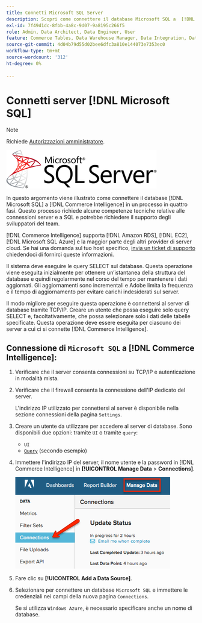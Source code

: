 ```yaml
---
title: Connetti Microsoft SQL Server
description: Scopri come connettere il database Microsoft SQL a  [!DNL Commerce Intelligence]  in un processo in quattro fasi.
exl-id: 7f49d1dc-8fbb-4a8c-9d07-9a8195c266f5
role: Admin, Data Architect, Data Engineer, User
feature: Commerce Tables, Data Warehouse Manager, Data Integration, Data Import/Export, SQL Report Builder
source-git-commit: 4d04b79d55d02bee6dfc3a810e144073e7353ec0
workflow-type: tm+mt
source-wordcount: '312'
ht-degree: 0%

---
```


# Connetti server [!DNL Microsoft SQL]

>[!NOTE]
>
>Richiede [Autorizzazioni amministratore](../../../administrator/user-management/user-management.md).

![Logo di Microsoft SQL Server](../../../assets/MicrosoftSQLServer-logo.png)

In questo argomento viene illustrato come connettere il database [!DNL Microsoft SQL] a [!DNL Commerce Intelligence] in un processo in quattro fasi. Questo processo richiede alcune competenze tecniche relative alle connessioni server e a SQL e potrebbe richiedere il supporto degli sviluppatori del team.

[!DNL Commerce Intelligence] supporta [!DNL Amazon RDS], [!DNL EC2], [!DNL Microsoft SQL Azure] e la maggior parte degli altri provider di server cloud. Se hai una domanda sul tuo host specifico, [invia un ticket di supporto](https://experienceleague.adobe.com/docs/commerce-knowledge-base/kb/troubleshooting/miscellaneous/mbi-service-policies.html) chiedendoci di fornirci queste informazioni.

Il sistema deve eseguire le query SELECT sul database. Questa operazione viene eseguita inizialmente per ottenere un’istantanea della struttura del database e quindi regolarmente nel corso del tempo per mantenere i dati aggiornati. Gli aggiornamenti sono incrementali e Adobe limita la frequenza e il tempo di aggiornamento per evitare carichi indesiderati sul server.

Il modo migliore per eseguire questa operazione è connettersi al server di database tramite TCP/IP. Creare un utente che possa eseguire solo query SELECT e, facoltativamente, che possa selezionare solo i dati delle tabelle specificate. Questa operazione deve essere eseguita per ciascuno dei server a cui ci si connette [!DNL Commerce Intelligence].

## Connessione di `Microsoft SQL` a [!DNL Commerce Intelligence]:

1. Verificare che il server consenta connessioni su TCP/IP e autenticazione in modalità mista.

1. Verificare che il firewall consenta la connessione dell&#39;IP dedicato del server.

   L&#39;indirizzo IP utilizzato per connettersi al server è disponibile nella sezione connessioni della pagina `Settings`.

1. Creare un utente da utilizzare per accedere al server di database. Sono disponibili due opzioni: tramite `UI` o tramite `query`:
   * `UI`
   * [`Query`](http://sqlserverplanet.com/security/add-user) (secondo esempio)

1. Immettere l&#39;indirizzo IP del server, il nome utente e la password in [!DNL Commerce Intelligence] in **[!UICONTROL Manage Data** > **Connections]**.

   ![Pagina Gestisci connessioni dati con integrazioni database](../../../assets/manage-data-connections.png)

1. Fare clic su **[!UICONTROL Add a Data Source]**.

1. Selezionare per connettere un database `Microsoft SQL` e immettere le credenziali nei campi della nuova pagina `Connections`.

   Se si utilizza `Windows Azure`, è necessario specificare anche un nome di database.

